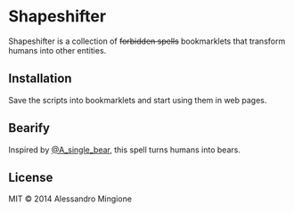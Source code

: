 # Shapeshifter
Shapeshifter is a collection of ~~forbidden spells~~ bookmarklets that transform humans into other entities.

## Installation
Save the scripts into bookmarklets and start using them in web pages.

## Bearify
Inspired by [@A_single_bear](http://twitter.com/A_single_bear), this spell turns humans into bears.

## License
MIT © 2014 Alessandro Mingione
